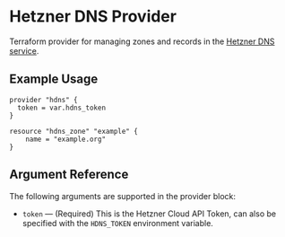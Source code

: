 # Hetzner DNS Provider

Terraform provider for managing zones and records in the [Hetzner DNS service](https://dns.hetzner.com/).

## Example Usage

```hcl-terraform
provider "hdns" {
  token = var.hdns_token
}

resource "hdns_zone" "example" {
    name = "example.org"
}
```

## Argument Reference

The following arguments are supported in the provider block:

* `token` &mdash; (Required) This is the Hetzner Cloud API Token, can also be specified with the `HDNS_TOKEN`
   environment variable.
